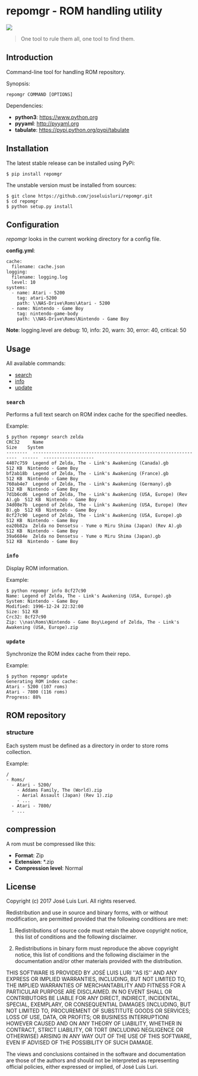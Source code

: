 # repomgr - ROM handling utility

[<img src="https://travis-ci.org/joseluisluri/repomgr.svg">](https://travis-ci.org/joseluisluri/repomgr)

> One tool to rule them all, one tool to find them.



## Introduction
Command-line tool for handling ROM repository. 

Synopsis:
```
repomgr COMMAND [OPTIONS]
```
Dependencies:
- **python3**: https://www.python.org
- **pyyaml**: http://pyyaml.org
- **tabulate**: https://pypi.python.org/pypi/tabulate

## Installation
The latest stable release can be installed using PyPi:
```
$ pip install repomgr
```

The unstable version must be installed from sources:
```
$ git clone https://github.com/joseluisluri/repomgr.git
$ cd repomgr
$ python setup.py install
```

## Configuration

*repomgr* looks in the current working directory for a config file.

**config.yml**:
```
cache:
  filename: cache.json
logging:
  filename: logging.log
  level: 10
systems:
  - name: Atari - 5200
    tag: atari-5200
    path: \\NAS-Drive\Roms\Atari - 5200
  - name: Nintendo - Game Boy
    tag: nintendo-game-body
    path: \\NAS-Drive\Roms\Nintendo - Game Boy
```

**Note**: logging.level are debug: 10, info: 20, warn: 30, error: 40, critical: 50

## Usage
All available commands:
- [search](#search)
- [info](#info)
- [update](#update)

### ``search``
Performs a full text search on ROM index cache for the specified needles.

Example:
```
$ python repomgr search zelda
CRC32     Name                                                              Size    System
--------  ----------------------------------------------------------------  ------  -------------------
4407c759  Legend of Zelda, The - Link's Awakening (Canada).gb               512 KB  Nintendo - Game Boy
bf2ab18b  Legend of Zelda, The - Link's Awakening (France).gb               512 KB  Nintendo - Game Boy
760ab4e7  Legend of Zelda, The - Link's Awakening (Germany).gb              512 KB  Nintendo - Game Boy
7d1b6cd6  Legend of Zelda, The - Link's Awakening (USA, Europe) (Rev A).gb  512 KB  Nintendo - Game Boy
34d08e7b  Legend of Zelda, The - Link's Awakening (USA, Europe) (Rev B).gb  512 KB  Nintendo - Game Boy
8cf27c90  Legend of Zelda, The - Link's Awakening (USA, Europe).gb          512 KB  Nintendo - Game Boy
ea20b82a  Zelda no Densetsu - Yume o Miru Shima (Japan) (Rev A).gb          512 KB  Nintendo - Game Boy
39a6684e  Zelda no Densetsu - Yume o Miru Shima (Japan).gb                  512 KB  Nintendo - Game Boy
```

### ``info``
Display ROM information.

Example:
```
$ python repomgr info 8cf27c90
Name: Legend of Zelda, The - Link's Awakening (USA, Europe).gb
System: Nintendo - Game Boy
Modified: 1996-12-24 22:32:00
Size: 512 KB
Crc32: 8cf27c90
Zip: \\nas\Roms\Nintendo - Game Boy\Legend of Zelda, The - Link's Awakening (USA, Europe).zip
```

### ``update``
Synchronize the ROM index cache from their repo.

Example:
```
$ python repomgr update
Generating ROM index cache:
Atari - 5200 (107 roms)
Atari - 7800 (116 roms)
Progress: 88%
```

## ROM repository
### structure
Each system must be defined as a directory in order to store roms collection.

Example:
```
/
- Roms/
  - Atari - 5200/
    - Addams Family, The (World).zip
    - Aerial Assault (Japan) (Rev 1).zip
    - ...
  - Atari - 7800/
  - ...
```

## compression
A rom must be compressed like this:
- **Format**: Zip
- **Extension**: *.zip
- **Compression level**: Normal

## License

Copyright (c) 2017 José Luis Luri. All rights reserved.

Redistribution and use in source and binary forms, with or without modification, are permitted provided that the following conditions are met:

1. Redistributions of source code must retain the above copyright notice, this list of conditions and the following disclaimer.

2. Redistributions in binary form must reproduce the above copyright notice, this list of conditions and the following disclaimer in the documentation and/or other materials provided with the distribution.

THIS SOFTWARE IS PROVIDED BY JOSÉ LUIS LURI ''AS IS'' AND ANY EXPRESS OR IMPLIED WARRANTIES, INCLUDING, BUT NOT LIMITED TO, THE IMPLIED WARRANTIES OF MERCHANTABILITY AND FITNESS FOR A PARTICULAR PURPOSE ARE DISCLAIMED. IN NO EVENT SHALL OR CONTRIBUTORS BE LIABLE FOR ANY DIRECT, INDIRECT, INCIDENTAL, SPECIAL, EXEMPLARY, OR CONSEQUENTIAL DAMAGES (INCLUDING, BUT NOT LIMITED TO, PROCUREMENT OF SUBSTITUTE GOODS OR SERVICES; LOSS OF USE, DATA, OR PROFITS; OR BUSINESS INTERRUPTION) HOWEVER CAUSED AND ON ANY THEORY OF LIABILITY, WHETHER IN CONTRACT, STRICT LIABILITY, OR TORT (INCLUDING NEGLIGENCE OR OTHERWISE) ARISING IN ANY WAY OUT OF THE USE OF THIS SOFTWARE, EVEN IF ADVISED OF THE POSSIBILITY OF SUCH DAMAGE.

The views and conclusions contained in the software and documentation are those of the authors and should not be interpreted as representing official policies, either expressed or implied, of José Luis Luri.